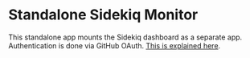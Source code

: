 # Standalone Sidekiq Monitor

This standalone app mounts the Sidekiq dashboard as a separate app. Authentication
is done via GitHub OAuth. [This is explained here][wiki].

[wiki]: https://github.com/mperham/sidekiq/wiki/Monitoring#standalone-with-github-oauth
